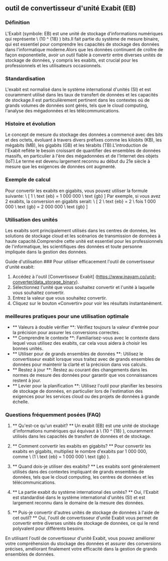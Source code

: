 ## outil de convertisseur d'unité Exabit (EB)

### Définition
L'Exabit (symbole: EB) est une unité de stockage d'informations numériques qui représente \ (10 ​​^ {18} \) bits.Il fait partie du système de mesure binaire, qui est essentiel pour comprendre les capacités de stockage des données dans l'informatique moderne.Alors que les données continuent de croître de façon exponentielle, avoir un outil fiable à convertir entre diverses unités de stockage de données, y compris les exabits, est crucial pour les professionnels et les utilisateurs occasionnels.

### Standardisation
L'exabit est normalisé dans le système international d'unités (SI) et est couramment utilisé dans les taux de transfert de données et les capacités de stockage.Il est particulièrement pertinent dans les contextes où de grands volumes de données sont gérés, tels que le cloud computing, l'analyse des mégadonnées et les télécommunications.

### Histoire et évolution
Le concept de mesure du stockage des données a commencé avec des bits et des octets, évoluant à travers divers préfixes comme les kilobits (KB), les mégabits (MB), les gigabits (GB) et les térabits (TB).L'introduction de l'Exabit reflète le besoin croissant de quantifier des ensembles de données massifs, en particulier à l'ère des mégadonnées et de l'Internet des objets (IoT).Le terme est devenu largement reconnu au début du 21e siècle à mesure que les exigences de données ont augmenté.

### Exemple de calcul
Pour convertir les exabits en gigabits, vous pouvez utiliser la formule suivante:
\ [
1 \ text {eb} = 1 000 000 \ text {gb}
\]
Par exemple, si vous avez 2 exabits, la conversion en gigabits serait:
\ [
2 \ text {eb} = 2 \ fois 1 000 000 \ text {gb} = 2 000 000 \ text {gb}
\]

### Utilisation des unités
Les exabits sont principalement utilisés dans les centres de données, les solutions de stockage cloud et les scénarios de transmission de données à haute capacité.Comprendre cette unité est essentiel pour les professionnels de l'informatique, les scientifiques des données et toute personne impliquée dans la gestion des données.

Guide d'utilisation ###
Pour utiliser efficacement l'outil de convertisseur d'unité exabit:
1. Accédez à l'outil [Convertisseur Exabit] (https://www.inayam.co/unit-converter/data_storage_binary).
2. Sélectionnez l'unité que vous souhaitez convertir et l'unité à laquelle vous souhaitez convertir.
3. Entrez la valeur que vous souhaitez convertir.
4. Cliquez sur le bouton «Convertir» pour voir les résultats instantanément.

### meilleures pratiques pour une utilisation optimale
- ** Valeurs à double vérifier **: Vérifiez toujours la valeur d'entrée pour la précision pour assurer les conversions correctes.
- ** Comprendre le contexte **: Familiarisez-vous avec le contexte dans lequel vous utilisez des exabits, car cela vous aidera à choisir les bonnes unités.
- ** Utiliser pour de grands ensembles de données **: Utilisez le convertisseur exabit lorsque vous traitez avec de grands ensembles de données pour maintenir la clarté et la précision dans vos calculs.
- ** Restez à jour **: Restez au courant des changements dans les normes de mesure des données pour garantir que vos connaissances restent à jour.
- ** Levier pour la planification **: Utilisez l'outil pour planifier les besoins de stockage de données, en particulier lors de l'estimation des exigences pour les services cloud ou des projets de données à grande échelle.

### Questions fréquemment posées (FAQ)

1. ** Qu'est-ce qu'un exabit? **
Un exabit (EB) est une unité de stockage d'informations numériques qui équivaut à \ (10 ​​^ {18} \), couramment utilisés dans les capacités de transfert de données et de stockage.

2. ** Comment convertir les exabits en gigabits? **
Pour convertir les exabits en gigabits, multipliez le nombre d'exabits par 1 000 000, comme \ (1 \ text {eb} = 1 000 000 \ text {gb} \).

3. ** Quand dois-je utiliser des exabits? **
Les exabits sont généralement utilisés dans des contextes impliquant de grands ensembles de données, tels que le cloud computing, les centres de données et les télécommunications.

4. ** La partie exabit du système international des unités? **
Oui, l'Exabit est standardisé dans le système international d'unités (SI) et est largement reconnu dans le domaine de la mesure des données.

5. ** Puis-je convertir d'autres unités de stockage de données à l'aide de cet outil? **
Oui, l'outil de convertisseur d'unité Exabit vous permet de convertir entre diverses unités de stockage de données, ce qui le rend polyvalent pour différents besoins.

En utilisant l'outil de convertisseur d'unité Exabit, vous pouvez améliorer votre compréhension du stockage des données et assurer des conversions précises, améliorant finalement votre efficacité dans la gestion de grands ensembles de données.